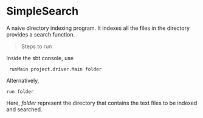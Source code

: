 # SimpleSearch

A naive directory indexing program. It indexes all the files in the directory provides a search function.


> Steps to run

Inside the sbt console, use

```
 runMain project.driver.Main folder
 ```
 
 Alternatively,
 
```
run folder
```

Here, *folder* represent the directory that contains the text files to be indexed and searched.
